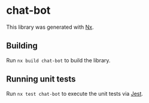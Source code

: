# chat-bot

This library was generated with [Nx](https://nx.dev).

## Building

Run `nx build chat-bot` to build the library.

## Running unit tests

Run `nx test chat-bot` to execute the unit tests via [Jest](https://jestjs.io).
